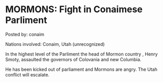# MORMONS: Fight in Conaimese Parliment

Posted by: conaim

Nations involved: Conaim, Utah (unrecognized)

In the highest level of the Parliment the head of Mormon country , Henry Smoty, assaulted the governors of Colovania and new Columbia.

He has been kicked out of parliament and Mormons are angry.
The Utah conflict will escalate.